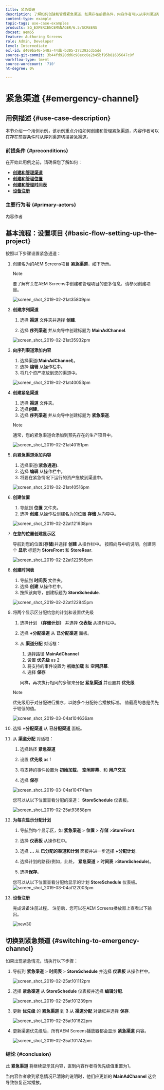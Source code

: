 ```yaml
---
title: 紧急渠道
description: 了解如何创建和管理紧急渠道，如果存在前提条件，内容作者可以从序列渠道切换紧急渠道。
content-type: example
topic-tags: use-case-examples
products: SG_EXPERIENCEMANAGER/6.5/SCREENS
docset: aem65
feature: Authoring Screens
role: Admin, Developer
level: Intermediate
exl-id: d409ba46-b48a-44db-b305-27c392cd55de
source-git-commit: 3b44fd920dd6c98ecc0e2b45bf95b81685647c0f
workflow-type: tm+mt
source-wordcount: '710'
ht-degree: 0%

---
```


# 紧急渠道 {#emergency-channel}

## 用例描述 {#use-case-description}

本节介绍一个用例示例，该示例重点介绍如何创建和管理紧急渠道，内容作者可以在存在前提条件时从序列渠道切换紧急渠道。

### 前提条件 {#preconditions}

在开始此用例之前，请确保您了解如何：

* **[创建和管理渠道](managing-channels.md)**
* **[创建和管理位置](managing-locations.md)**
* **[创建和管理时间表](managing-schedules.md)**
* **[设备注册](device-registration.md)**

### 主要行为者 {#primary-actors}

内容作者

## 基本流程：设置项目 {#basic-flow-setting-up-the-project}

按照以下步骤设置紧急通道：

1. 创建名为的AEM Screens项目 **紧急渠道**，如下所示。

   >[!NOTE]
   >要了解有关在AEM Screens中创建和管理项目的更多信息，请参阅创建项目。

   ![screen_shot_2019-02-21at35809pm](assets/screen_shot_2019-02-21at35809pm.png)

1. **创建序列渠道**

   1. 选择 **渠道** 文件夹并选择 **创建**.

   1. 选择 **序列渠道** 并从向导中创建标题为 **MainAdChannel**.

   ![screen_shot_2019-02-21at35932pm](assets/screen_shot_2019-02-21at35932pm.png)

1. **向序列渠道添加内容**

   1. 选择渠道(**MainAdChannel**)。
   1. 选择 **编辑** 从操作栏中。
   1. 将几个资产拖放到您的渠道中。

   ![screen_shot_2019-02-21at40053pm](assets/screen_shot_2019-02-21at40053pm.png)

1. **创建紧急渠道**

   1. 选择 **渠道** 文件夹。
   1. 选择&#x200B;**创建**。
   1. 选择 **序列渠道** 并从向导中创建标题为 **紧急渠道**.

   >[!NOTE]
   >
   >通常，您的紧急渠道会添加到预先存在的生产项目中。

   ![screen_shot_2019-02-21at40151pm](assets/screen_shot_2019-02-21at40151pm.png)

1. **向紧急渠道添加内容**

   1. 选择渠道(**紧急通道)**.
   1. 选择 **编辑** 从操作栏中。
   1. 将要在紧急情况下运行的资产拖放到渠道中。

   ![screen_shot_2019-02-21at40516pm](assets/screen_shot_2019-02-21at40516pm.png)

1. **创建位置**

   1. 导航到 **位置** 文件夹。
   1. 选择 **创建** 从操作栏创建名为的位置 **存储** 从向导中。

   ![screen_shot_2019-02-22at121638pm](assets/screen_shot_2019-02-22at121638pm.png)

1. **在您的位置创建显示区**

   导航到您的位置(**存储**)并选择 **创建** 从操作栏中。 按照向导中的说明，创建两个 **显示** 标题为 **StoreFront** 和 **StoreRear**.

   ![screen_shot_2019-02-22at122556pm](assets/screen_shot_2019-02-22at122556pm.png)

1. **创建时间表**

   1. 导航到 **时间表** 文件夹。
   1. 选择 **创建** 从操作栏中。
   1. 按照该向导，创建标题为 **StoreSchedule**.

   ![screen_shot_2019-02-22at122845pm](assets/screen_shot_2019-02-22at122845pm.png)

1. 将两个显示区分配给您的计划和设置优先级

   1. 选择计划 **（存储计划）** 并选择 **仪表板** 从操作栏中。

   1. 选择 **+分配渠道** 从 **已分配渠道** 面板。

   1. 从 **渠道分配** 对话框：

      1. 选择路径 **MainAdChannel**
      1. 设置 **优先级** as 2
      1. 将支持的事件设置为 **初始加载** 和 **空闲屏幕**.
      1. 选择 **保存**

      同样，再次执行相同的步骤来分配 **紧急渠道** 并设置其 **优先级**.

   >[!NOTE]
   >
   >优先级用于对分配进行排序，以防多个分配符合播放标准。 值最高的总是优先于较低的值。

   ![screen_shot_2019-03-04at104636am](assets/screen_shot_2019-03-04at104636am.png)

1. 选择 **+分配渠道** 从 **已分配渠道** 面板。

1. 从 **渠道分配** 对话框：

   1. 选择路径 **紧急渠道**
   1. 设置 **优先级** as 1

   1. 将支持的事件设置为 **初始加载**， **空闲屏幕**、和 **用户交互**

   1. 选择 **保存**

   ![screen_shot_2019-03-04at104741am](assets/screen_shot_2019-03-04at104741am.png)

   您可以从以下位置查看分配的渠道： **StoreSchedule** 仪表板。

   ![screen_shot_2019-02-25at93658pm](assets/screen_shot_2019-02-25at93658pm.png)

1. **为每次显示分配计划**

   1. 导航到每个显示区，如 **紧急渠道** > **位置** > **存储** >**StoreFront**.

   1. 选择 **仪表板** 从操作栏中。
   1. 选择 **...** 从 **已分配的渠道和计划** 面板并进一步选择 **+分配计划**.

   1. 选择计划的路径(例如，此处， **紧急渠道** > **时间表** >**StoreSchedule**)。

   1. 选择&#x200B;**保存**。

   您可以从以下位置查看分配给显示的计划 **StoreSchedule** 仪表板。
   ![screen_shot_2019-03-04at122003pm](assets/screen_shot_2019-03-04at122003pm.png)

1. **设备注册**

   完成设备注册过程。 注册后，您可以在AEM Screens播放器上查看以下输出。

   ![new30](assets/new30.gif)

## 切换到紧急频道 {#switching-to-emergency-channel}

如果出现紧急情况，请执行以下步骤：

1. 导航到 **紧急渠道** > **时间表** > **StoreSchedule** 并选择 **仪表板** 从操作栏中。

   ![screen_shot_2019-02-25at101112pm](assets/screen_shot_2019-02-25at101112pm.png)

1. 选择 **紧急渠道** 从 **StoreSchedule** 仪表板并选择 **编辑分配**.

   ![screen_shot_2019-02-25at101239pm](assets/screen_shot_2019-02-25at101239pm.png)

1. 更新 **优先级** 的 **紧急渠道** 到 **3** 从 **渠道分配** 对话框并选择 **保存**.

   ![screen_shot_2019-02-25at101622pm](assets/screen_shot_2019-02-25at101622pm.png)

1. 更新渠道优先级后，所有AEM Screens播放器都会显示 **紧急渠道** 内容。

   ![screen_shot_2019-02-25at101742pm](assets/screen_shot_2019-02-25at101742pm.png)

### 结论 {#conclusion}

此 **紧急渠道** 将继续显示其内容，直到内容作者将优先级值重置为1。

当内容作者收到紧急情况已清除的说明时，他们应更新的 **MainAdChannel** 这会导致恢复正常播放。
